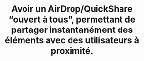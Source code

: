 ---
thematique: thematique-vPOHpPFF_kFw2S80Eawqn
definitions:
- definition-ttEaNBXKuFlaJeRaiF-kR
- definition-Bbr5rDdS-q8QSco4LHFxf
goodPractices:
- good-practice-xEYAV5SFunM7ygeci-eip
risks:
- Recevoir des images ou des vidéos à caractère obscène/sexuel sans y avoir consenti.
title: Avoir un AirDrop/QuickShare “ouvert à tous”, permettant de partager instantanément
  des éléments avec des utilisateurs à proximité.
uuid: vulnerability-qAi8zkqQibXsSwEOaAqLN
visibleInCms: true
---